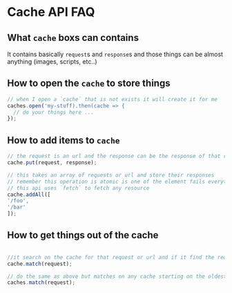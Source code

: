 # Cache API FAQ

## What `cache` boxs can contains

It contains basically `request`s and `response`s and those things can be almost anything (images, scripts, etc..)

## How to open the `cache` to store things

```js
// when I open a `cache` that is not exists it will create it for me
caches.open('my-stuff).then(cache => {
  // do your things here ...
});
```

## How to add items to `cache`

```js
// the request is an url and the response can be the response of that request
cache.put(request, response);

// this takes an array of requests or url and store their responses
// remember this operation is atomic is one of the element fails everything fails  and nothing is saved
// this api uses `fetch` to fetch any resource
cache.addAll([
'/foo',
'/bar'
]);
```

## How to get things out of the cache

```js

//it search on the cache for that request or url and if it find the request and returne a `response` if not `null`
cache.match(request);

// do the same as above but matches on any cache starting on the oldest
caches.match(request);
```